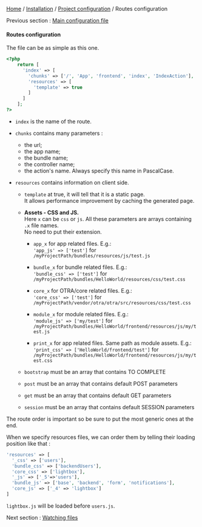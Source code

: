 [Home](../../../README.md) / [Installation](../projectConfiguration.md) / [Project configuration](../projectConfiguration.md) / Routes configuration

Previous section : [Main configuration file](mainConfiguration.md)

#### Routes configuration

The file can be as simple as this one. 
```php
<?php
    return [
      'index' => [
        'chunks' => ['/', 'App', 'frontend', 'index', 'IndexAction'],
        'resources' => [
          'template' => true
        ]
      ]
    ];
?>
```
* `index` is the name of the route.

* `chunks` contains many parameters :

  * the url;
  * the app name;
  * the bundle name;
  * the controller name;
  * the action's name. Always specify this name in PascalCase.
  
* `resources` contains information on client side.

  * `template` at true, it will tell that it is a static page.<br>
  It allows performance improvement by caching the generated page.

  * **Assets - CSS and JS.**\
    Here `x` can be `css` or `js`. All these parameters are arrays containing `.x` file names.\
    No need to put their extension.

    * `app_x` for app related files. E.g.:\
      `'app_js' => ['test']` for `/myProjectPath/bundles/resources/js/test.js`
    
    * `bundle_x` for bundle related files. E.g.:\
    `'bundle_css' => ['test']` for `/myProjectPath/bundles/HelloWorld/resources/css/test.css`
  
    * `core_x` for OTRA/core related files. E.g.:\
      `'core_css' => ['test']` for `/myProjectPath/vendor/otra/otra/src/resources/css/test.css`
    
    * `module_x` for module related files. E.g.:\
      `'module_js' => ['my/test']` for `/myProjectPath/bundles/HelloWorld/frontend/resources/js/my/test.js`

    * `print_x` for app related files. Same path as module assets. E.g.:\
      `'print_css' => ['HelloWorld/frontend/test']` for `/myProjectPath/bundles/HelloWorld/frontend/resources/js/my/test.css`
  
  * `bootstrap` must be an array that contains TO COMPLETE
  
  * `post` must be an array that contains default POST parameters
  
  * `get` must be an array that contains default GET parameters
  
  * `session` must be an array that contains default SESSION parameters
  
The route order is important so be sure to put the most generic ones at the end.

When we specify resources files, we can order them by telling their loading position like that :

```php
'resources' => [
  '_css' => ['users'],
  'bundle_css' => ['backendUsers'],
  'core_css' => ['lightbox'],
  '_js' => ['_5'=>'users'],
  'bundle_js' => ['base', 'backend', 'form', 'notifications'],
  'core_js' => ['_4' => 'lightbox']
]
```

`lightbox.js` will be loaded before `users.js`.

Next section : [Watching files](watchingFiles.md)
